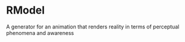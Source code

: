 # RModel
A generator for an animation that renders reality in terms of perceptual phenomena and awareness

